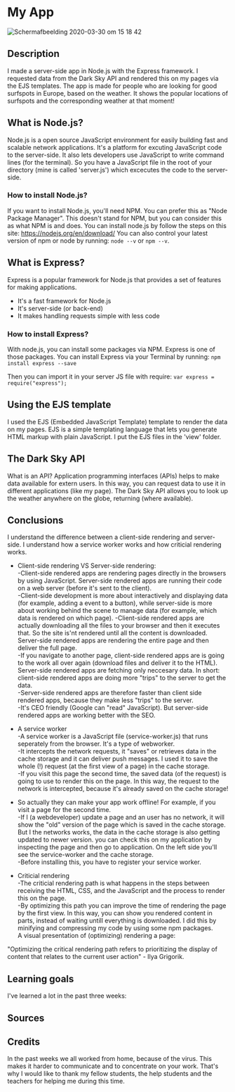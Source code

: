 # My App
![Schermafbeelding 2020-03-30 om 15 18 42](https://user-images.githubusercontent.com/45489420/77916707-c9d58d80-7299-11ea-903f-03540dac6ab6.png)

## Description
I made a server-side app in Node.js with the Express framework. I requested data from the Dark Sky API and rendered this on my pages via the EJS templates. The app is made for people who are looking for good surfspots in Europe, based on the weather. It shows the popular locations of surfspots and the corresponding weather at that moment! 

## What is Node.js?
Node.js is a open source JavaScript environment for easily building fast and scalable network applications. It's a platform for excuting JavaScript code to the server-side. It also lets developers use JavaScript to write command lines (for the terminal). So you have a JavaScript file in the root of your directory (mine is called 'server.js') which excecutes the code to the server-side. 

### How to install Node.js?
If you want to install Node.js, you'll need NPM. You can prefer this as "Node Package Manager". This doesn't stand for NPM, but you can consider this as what NPM is and does. 
You can install node.js by follow the steps on this site: https://nodejs.org/en/download/
You can also control your latest version of npm or node by running: 
`node --v` or `npm --v`.

## What is Express?
Express is a popular framework for Node.js that provides a set of features for making applications.
- It's a fast framework for Node.js
- It's server-side (or back-end)
- It makes handling requests simple with less code

### How to install Express?
With node.js, you can install some packages via NPM. Express is one of those packages.
You can install Express via your Terminal by running:
`npm install express --save`

Then you can import it in your server JS file with require:
`var express = require("express");`

## Using the EJS template
I used the EJS (Embedded JavaScript Template) template to render the data on my pages. EJS is a simple templating language that lets you generate HTML markup with plain JavaScript. I put the EJS files in the 'view' folder.

## The Dark Sky API
What is an API? Application programming interfaces (APIs) helps to make data available for extern users. In this way, you can request data to use it in different applications (like my page).
The Dark Sky API allows you to look up the weather anywhere on the globe, returning (where available).

## Conclusions <br>
I understand the difference between a client-side rendering and server-side. I understand how a service worker works and how criticial rendering works.

* Client-side rendering VS Server-side rendering: <br>
-Client-side rendered apps are rendering pages directly in the browsers by using JavaScript. Server-side rendered apps are running their code on a web server (before it's sent to the client). <br>
-Client-side development is more about interactively and displaying data (for example, adding a event to a button), while server-side is more about working behind the scene to manage data (for example, which data is rendered on which page).
-Client-side rendered apps are actually downloading all the files to your browser and then it executes that. So the site is'nt rendered until all the content is downloaded. Server-side rendered apps are rendering the entire page and then deliver the full page. <br>
-If you navigate to another page, client-side rendered apps are is going to the work all over again (download files and deliver it to the HTML). Server-side rendered apps are fetching only neccesary data. In short: client-side rendered apps are doing more "trips" to the server to get the data. <br>
-Server-side rendered apps are therefore faster than client side rendered apps, because they make less "trips" to the server. <br>
-It's CEO friendly (Google can "read" JavaScript). But server-side rendered apps are working better with the SEO. <br>

* A service worker <br>
-A service worker is a JavaScript file (service-worker.js) that runs seperately from the browser. It's a type of webworker. <br>
-It intercepts the network requests, it "saves" or retrieves data in the cache storage and it can deliver push messages. I used it to save the whole (!) request (at the first view of a page) in the cache storage.  <br>
-If you visit this page the second time, the saved data (of the request) is going to use to render this on the page. In this way, the request to the network is intercepted, because it's already saved on the cache storage! 
- So actually they can make your app work offline! For example, if you visit a page for the second time. <br>
-If I (a webdeveloper) update a page and an user has no network, it will show the "old" version of the page which is saved in the cache storage. But I the networks works, the data in the cache storage is also getting updated to newer version. you can check this on my application by inspecting the page and then go to application. On the left side you'll see the service-worker and the cache storage. <br>
-Before installing this, you have to register your service worker. 

* Criticial rendering <br>
-The criticial rendering path is what happens in the steps between receiving the HTML, CSS, and the JavaScript and the process to render this on the page.<br>
-By optimizing this path you can improve the time of rendering the page by the first view. In this way, you can show you rendered content in parts, instead of waiting untill everything is downloaded. I did this by minifying and compressing my code by using some npm packages. <br>
A visual presentation of (optimizing) rendering a page:

"Optimizing the critical rendering path refers to prioritizing the display of content that relates to the current user action" - Ilya Grigorik. 

## Learning goals
I've learned a lot in the past three weeks:

## Sources


## Credits
In the past weeks we all worked from home, because of the virus. This makes it harder to communicate and to concentrate on your work.
That's why I would like to thank my fellow students, the help students and the teachers for helping me during this time. 


<!-- Add a link to your live demo in Github Pages 🌐-->

<!-- ☝️ replace this description with a description of your own work -->

<!-- Add a nice image here at the end of the week, showing off your shiny frontend 📸 -->

<!-- Maybe a table of contents here? 📚 -->

<!-- How about a section that describes how to install this project? 🤓 -->

<!-- ...but how does one use this project? What are its features 🤔 -->

<!-- What external data source is featured in your project and what are its properties 🌠 -->

<!-- Maybe a checklist of done stuff and stuff still on your wishlist? ✅ -->

<!-- How about a license here? 📜 (or is it a licence?) 🤷 -->
